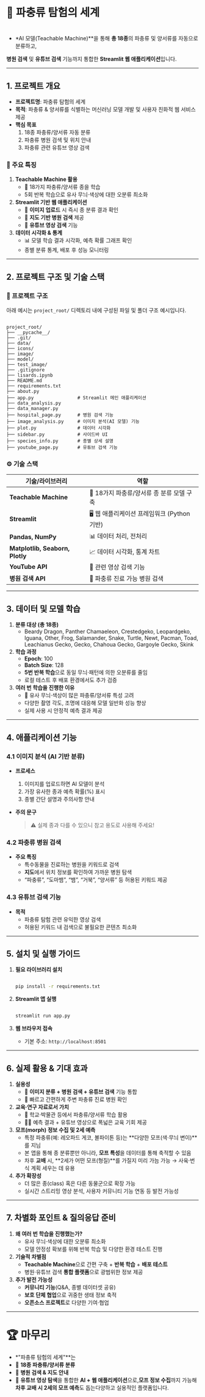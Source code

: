 # 🦎 **파충류 탐험의 세계**

# 

- *AI 모델(Teachable Machine)**을 통해 **총 18종**의 파충류 및 양서류를 자동으로 분류하고,

**병원 검색** 및 **유튜브 검색** 기능까지 통합한 **Streamlit 웹 애플리케이션**입니다.

---

## 1. 프로젝트 개요

- **프로젝트명**: 파충류 탐험의 세계
- **목적**: 파충류 & 양서류를 식별하는 머신러닝 모델 개발 및 사용자 친화적 웹 서비스 제공
- **핵심 목표**
    1. 18종 파충류/양서류 자동 분류
    2. 파충류 병원 검색 및 위치 안내
    3. 파충류 관련 유튜브 영상 검색

### 🎉 주요 특징

1. **Teachable Machine 활용**
    - 🦎 18가지 파충류/양서류 종을 학습
    - 5회 반복 학습으로 유사 무늬·색상에 대한 오분류 최소화
2. **Streamlit 기반 웹 애플리케이션**
    - 📸 **이미지 업로드** 시 즉시 종 분류 결과 확인
    - 🏥 **지도 기반 병원 검색** 제공
    - 🎥 **유튜브 영상 검색** 기능
3. **데이터 시각화 & 통계**
    - 📊 모델 학습 결과 시각화, 예측 확률 그래프 확인
    - 종별 분류 통계, 배포 후 성능 모니터링

---

## 2. 프로젝트 구조 및 기술 스택

### 📂 프로젝트 구조

아래 예시는 `project_root/` 디렉토리 내에 구성된 파일 및 폴더 구조 예시입니다.

```

project_root/
├── __pycache__/
├── .git/
├── data/
├── icons/
├── image/
├── model/
├── test_image/
├── .gitignore
├── lisards.ipynb
├── README.md
├── requirements.txt
├── about.py
├── app.py                # Streamlit 메인 애플리케이션
├── data_analysis.py
├── data_manager.py
├── hospital_page.py      # 병원 검색 기능
├── image_analysis.py     # 이미지 분석(AI 모델) 기능
├── plot.py               # 데이터 시각화
├── sidebar.py            # 사이드바 UI
├── species_info.py       # 종별 상세 설명
├── youtube_page.py       # 유튜브 검색 기능

```

### ⚙️ 기술 스택

| 기술/라이브러리 | 역할 |
| --- | --- |
| **Teachable Machine** | 🦎 18가지 파충류/양서류 종 분류 모델 구축 |
| **Streamlit** | 🖥️ 웹 애플리케이션 프레임워크 (Python 기반) |
| **Pandas, NumPy** | 📊 데이터 처리, 전처리 |
| **Matplotlib, Seaborn, Plotly** | 📈 데이터 시각화, 통계 차트 |
| **YouTube API** | 🎥 관련 영상 검색 기능 |
| **병원 검색 API** | 🏥 파충류 진료 가능 병원 검색 |

---

## 3. 데이터 및 모델 학습

1. **분류 대상 (총 18종)**
    - Beardy Dragon, Panther Chamaeleon, Crestedgeko, Leopardgeko, Iguana, Other, Frog, Salamander, Snake, Turtle, Newt, Pacman, Toad, Leachianus Gecko, Gecko, Chahoua Gecko, Gargoyle Gecko, Skink
2. **학습 과정**
    - **Epoch**: 100
    - **Batch Size**: 128
    - **5번 반복 학습**으로 동일 무늬·패턴에 의한 오분류를 줄임
    - 로컬 테스트 후 배포 환경에서도 추가 검증
3. **여러 번 학습을 진행한 이유**
    - 🐍 유사 무늬·색상이 많은 파충류/양서류 특성 고려
    - 다양한 촬영 각도, 조명에 대응해 모델 일반화 성능 향상
    - 실제 사용 시 안정적 예측 결과 제공

---

## 4. 애플리케이션 기능

### 4.1 이미지 분석 (AI 기반 분류)

- **프로세스**
    1. 이미지를 업로드하면 AI 모델이 분석
    2. 가장 유사한 종과 예측 확률(%) 표시
    3. 종별 간단 설명과 주의사항 안내
- **주의 문구**
    
    > ⚠️ 실제 종과 다를 수 있으니 참고 용도로 사용해 주세요!
    > 

### 4.2 파충류 병원 검색

- **주요 특징**
    - 특수동물을 진료하는 병원을 키워드로 검색
    - **지도**에서 위치 정보를 확인하여 가까운 병원 탐색
    - “파충류”, “도마뱀”, “뱀”, “거북”, “양서류” 등 허용된 키워드 제공

### 4.3 유튜브 검색 기능

- **목적**
    - 파충류 탐험 관련 유익한 영상 검색
    - 허용된 키워드 내 검색으로 불필요한 콘텐츠 최소화

---

## 5. 설치 및 실행 가이드

1. **필요 라이브러리 설치**
    
    ```bash
    
    pip install -r requirements.txt
    
    ```
    
2. **Streamlit 앱 실행**
    
    ```bash
    
    streamlit run app.py
    
    ```
    
3. **웹 브라우저 접속**
    - 기본 주소: `http://localhost:8501`

---

## 6. 실제 활용 & 기대 효과

1. **실용성**
    - 📸 **이미지 분류 + 병원 검색 + 유튜브 검색** 기능 통합
    - 🏥 빠르고 간편하게 주변 파충류 진료 병원 확인
2. **교육·연구 자료로서 가치**
    - 🦎 학교·박물관 등에서 파충류/양서류 학습 활용
    - 🧑‍🔬 예측 결과 + 유튜브 영상으로 폭넓은 교육 기회 제공
3. **모프(morph) 정보 수집 및 2세 예측**
    - 특정 파충류(예: 레오파드 게코, 볼파이톤 등)는 **다양한 모프(색·무늬 변이)**를 지님
    - 본 앱을 통해 종 분류뿐만 아니라, **모프 특성**을 데이터를 통해 축적할 수 있음
    - 차후 **교배** 시, **2세가 어떤 모프(형질)**를 가질지 미리 가늠 가능 → 사육·번식 계획 세우는 데 유용
4. **추가 확장성**
    - 더 많은 종(class) 혹은 다른 동물군으로 확장 가능
    - 실시간 스트리밍 영상 분석, 사용자 커뮤니티 기능 연동 등 발전 가능성

---

## 7. 차별화 포인트 & 질의응답 준비

1. **왜 여러 번 학습을 진행했는가?**
    - 유사 무늬·색상에 대한 오분류 최소화
    - 모델 안정성 확보를 위해 반복 학습 및 다양한 환경 테스트 진행
2. **기술적 차별점**
    - **Teachable Machine**으로 간편 구축 + **반복 학습** + **배포 테스트**
    - 병원·유튜브 검색 **통합 플랫폼**으로 광범위한 정보 제공
3. **추가 발전 가능성**
    - **커뮤니티 기능**(Q&A, 종별 데이터셋 공유)
    - **보호 단체 협업**으로 귀중한 생태 정보 축적
    - **오픈소스 프로젝트**로 다양한 기여·협업

---

# 🏆 **마무리**

- *"파충류 탐험의 세계"**는
- 🦎 **18종 파충류/양서류 분류**
- 🏥 **병원 검색 & 지도 안내**
- 🎥 **유튜브 영상 탐색**을 통합한 **AI + 웹 애플리케이션**으로,**모프 정보 수집**까지 가능해 **차후 교배 시 2세의 모프 예측**도 돕는다양하고 실용적인 플랫폼입니다.
